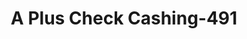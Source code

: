 ---
f_zip-code: 41056
f_state-code: KY
title: A Plus Check Cashing-491
f_phone: 606-564-0202
f_city-only: Maysville
f_address: 105 W 2Nd Street Maysville
f_location-unique-id: '491'
slug: a-plus-check-cashing-491
updated-on: '2024-05-30T13:46:58.046Z'
created-on: '2024-05-30T13:36:59.803Z'
published-on: '2024-05-30T13:54:32.469Z'
f_city-state: cms/city/maysville-ky.md
f_company: cms/company/a-plus-check-cashing.md
f_state: cms/state/kentucky.md
layout: '[payday-loan].html'
tags: payday-loan
---